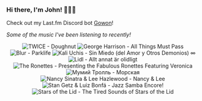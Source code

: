 ### Hi there, I'm John! 🏄🏻‍♂️

Check out my Last.fm Discord bot [Gowon](http://gowon.ca)!

_Some of the music I've been listening to recently!_


<!-- lastfm -->
<p align="center"><img src="https://lastfm.freetls.fastly.net/i/u/64s/f247b42aec553c3c2baa7bd0df33e11d.jpg" title="TWICE - Doughnut"> <img src="https://lastfm.freetls.fastly.net/i/u/64s/acb7a8b589c9694e30afbd745e6377d2.png" title="George Harrison - All Things Must Pass"> <img src="https://lastfm.freetls.fastly.net/i/u/64s/19e7df241eead2786c81e5f50c4f3364.png" title="Blur - Parklife"> <img src="https://lastfm.freetls.fastly.net/i/u/64s/a2aa0354e06545fb4736694ee8639b89.jpg" title="Kali Uchis - Sin Miedo (del Amor y Otros Demonios) ∞"> <img src="https://lastfm.freetls.fastly.net/i/u/64s/d3a87cb3e103f7eade4210413edfcd19.jpg" title="Lidl - Allt annat är olidligt"> <img src="https://lastfm.freetls.fastly.net/i/u/64s/c07a69400b6b032b97009f7c84efe143.png" title="The Ronettes - Presenting the Fabulous Ronettes Featuring Veronica"> <img src="https://lastfm.freetls.fastly.net/i/u/64s/a0f56c69c5b5468daf9548eb1085912f.png" title="Мумий Тролль - Морская"> <img src="https://lastfm.freetls.fastly.net/i/u/64s/196d3133dc439903c2d460ffc0d54998.png" title="Nancy Sinatra & Lee Hazlewood - Nancy & Lee"> <img src="https://lastfm.freetls.fastly.net/i/u/64s/c39fc2e23cae6ce5da911f9fade6da8c.jpg" title="Stan Getz & Luiz Bonfá - Jazz Samba Encore!"> <img src="https://lastfm.freetls.fastly.net/i/u/64s/c25945abe532454391ebf845e2667531.png" title="Stars of the Lid - The Tired Sounds of Stars of the Lid"> </p>
